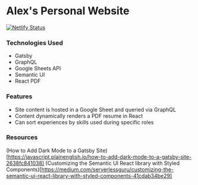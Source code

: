 # Alex's Personal Website

[![Netlify Status](https://api.netlify.com/api/v1/badges/cd69c112-f09c-4615-b98a-cf63d3798700/deploy-status)](https://app.netlify.com/sites/angry-goldstine-fad9b3/deploys)

### Technologies Used

- Gatsby
- GraphQL
- Google Sheets API
- Semantic UI
- React PDF

### Features

- Site content is hosted in a Google Sheet and queried via GraphQL
- Content dynamically renders a PDF resume in React
- Can sort experiences by skills used during specific roles

### Resources

(How to Add Dark Mode to a Gatsby Site)[https://javascript.plainenglish.io/how-to-add-dark-mode-to-a-gatsby-site-2638fc841038]
(Customizing the Semantic UI React library with Styled Components)[https://medium.com/serverlessguru/customizing-the-semantic-ui-react-library-with-styled-components-41cdab34be29]
